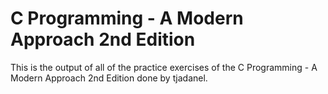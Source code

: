 # C Programming - A Modern Approach 2nd Edition

This is the output of all of the practice exercises of the C Programming - A Modern Approach 2nd Edition done by tjadanel. 
